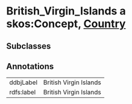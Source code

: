 # British_Virgin_Islands a skos:Concept, [Country](/0.1/Country)

## Subclasses

## Annotations

|||
|-----|-----|
|ddbjLabel|British Virgin Islands|
|rdfs:label|British Virgin Islands|

